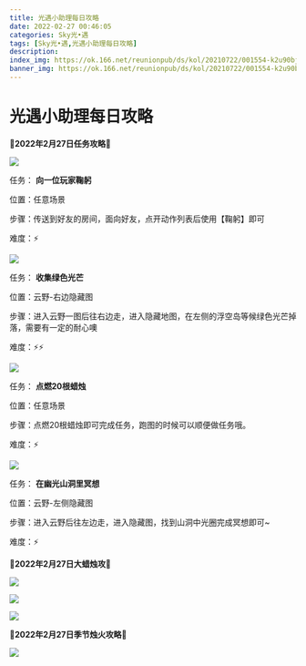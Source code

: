 ```yaml
---
title: 光遇小助理每日攻略
date: 2022-02-27 00:46:05
categories: Sky光•遇
tags: [Sky光•遇,光遇小助理每日攻略]
description: 
index_img: https://ok.166.net/reunionpub/ds/kol/20210722/001554-k2u90bj7ay.png?imageView&thumbnail=600x0&type=jpg
banner_img: https://ok.166.net/reunionpub/ds/kol/20210722/001554-k2u90bj7ay.png?imageView&thumbnail=600x0&type=jpg
---
```

# 光遇小助理每日攻略
**🌊2022年2月27日任务攻略🌊**

![](https://ok.166.net/reunionpub/ds/kol/20220227/000230-wei9dpo0gt.png)

任务： **向一位玩家鞠躬**

位置：任意场景

步骤：传送到好友的房间，面向好友，点开动作列表后使用【鞠躬】即可

难度：⚡

![](https://ok.166.net/reunionpub/ds/kol/20220227/000328-sf53i6kqvp.png)

任务： **收集绿色光芒**

位置：云野-右边隐藏图

步骤：进入云野一图后往右边走，进入隐藏地图，在左侧的浮空岛等候绿色光芒掉落，需要有一定的耐心噢

难度：⚡⚡

![](https://ok.166.net/reunionpub/ds/kol/20220227/000304-0dthg6pz7e.png)

任务： **点燃20根蜡烛**

位置：任意场景

步骤：点燃20根蜡烛即可完成任务，跑图的时候可以顺便做任务哦。

难度：⚡

  

![](https://ok.166.net/reunionpub/ds/kol/20220227/000419-7ip2umjdaz.png)

任务： **在幽光山洞里冥想**

位置：云野-左侧隐藏图

步骤：进入云野后往左边走，进入隐藏图，找到山洞中光圈完成冥想即可~

难度：⚡

  

 **🌊2022年2月27日大蜡烛攻🌊**

![](https://ok.166.net/reunionpub/ds/kol/20220227/000712-plron9v2cz.png)

![](https://ok.166.net/reunionpub/ds/kol/20220227/000621-odytlwenbh.png)

![](https://ok.166.net/reunionpub/ds/kol/20220227/000555-js3fg6p1ce.png)

  

 **🌊2022年2月27日季节烛火攻略🌊**

![](https://ok.166.net/reunionpub/ds/kol/20220227/000833-q84ca3wz72.png)

  

  

  

